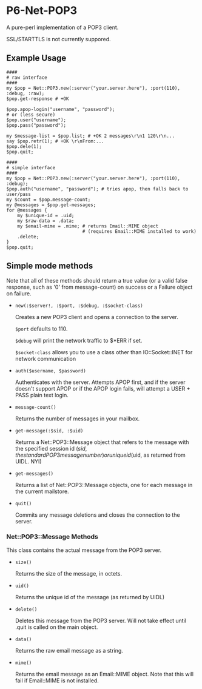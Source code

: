P6-Net-POP3
===========

A pure-perl implementation of a POP3 client.

SSL/STARTTLS is not currently suppored.

## Example Usage ##

    ####
    # raw interface
    ####
    my $pop = Net::POP3.new(:server("your.server.here"), :port(110), :debug, :raw);
    $pop.get-response # +OK
    
    $pop.apop-login("username", "password");
    # or (less secure)
    $pop.user("username");
    $pop.pass("password");

    my $message-list = $pop.list; # +OK 2 messages\r\n1 120\r\n...
    say $pop.retr(1); # +OK \r\nFrom:...
    $pop.dele(1);
    $pop.quit;

    ####
    # simple interface
    ####
    my $pop = Net::POP3.new(:server("your.server.here"), :port(110), :debug);
    $pop.auth("username", "password"); # tries apop, then falls back to user/pass
    my $count = $pop.message-count;
    my @messages = $pop.get-messages;
    for @messages {
        my $unique-id = .uid;
        my $raw-data = .data;
        my $email-mime = .mime; # returns Email::MIME object
                                # (requires Email::MIME installed to work)
        .delete;
    }
    $pop.quit;

## Simple mode methods ##

Note that all of these methods should return a true value (or a valid false response,
such as '0' from message-count) on success or a Failure object on failure.

 -  `new(:$server!, :$port, :$debug, :$socket-class)`

    Creates a new POP3 client and opens a connection to the server.

    `$port` defaults to 110.

    `$debug` will print the network traffic to $*ERR if set.

    `$socket-class` allows you to use a class other than IO::Socket::INET for
    network communication

 -  `auth($username, $password)`

    Authenticates with the server. Attempts APOP first, and if the server doesn't
    support APOP or if the APOP login fails, will attempt a USER + PASS plain text
    login.

 -  `message-count()`

    Returns the number of messages in your mailbox.

 -  `get-message(:$sid, :$uid)`

    Returns a Net::POP3::Message object that refers to the message with the specified
    session id ($sid, the standard POP3 message number) or unique id ($uid, as returned
    from UIDL. NYI)

 -  `get-messages()`

    Returns a list of Net::POP3::Message objects, one for each message in the current
    mailstore.

 -  `quit()`

    Commits any message deletions and closes the connection to the server.

### Net::POP3::Message Methods ###

This class contains the actual message from the POP3 server.

 -  `size()`

    Returns the size of the message, in octets.

 -  `uid()`

    Returns the unique id of the message (as returned by UIDL)

 -  `delete()`

    Deletes this message from the POP3 server. Will not take effect until .quit is
    called on the main object.

 -  `data()`

    Returns the raw email message as a string.

 -  `mime()`

    Returns the email message as an Email::MIME object. Note that this will fail
    if Email::MIME is not installed.
